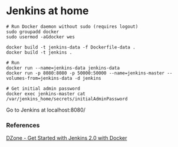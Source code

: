# Jenkins at home

```
# Run Docker daemon without sudo (requires logout)
sudo groupadd docker
sudo usermod -aGdocker wes

docker build -t jenkins-data -f Dockerfile-data .
docker build -t jenkins .

# Run 
docker run --name=jenkins-data jenkins-data
docker run -p 8080:8080 -p 50000:50000 --name=jenkins-master --volumes-from=jenkins-data -d jenkins

# Get initial admin password
docker exec jenkins-master cat /var/jenkins_home/secrets/initialAdminPassword
```

Go to Jenkins at localhost:8080/


### References
[DZone - Get Started with Jenkins 2.0 with Docker](https://dzone.com/articles/get-started-with-jenkins-20-with-docker)